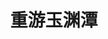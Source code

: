 ---
title: 重游玉渊潭
category: times
icon: users
img: /assets/img/us/玉渊潭2019.jpeg
public: false
pos: right
description: 那是我一生晒过的最大的太阳！
---